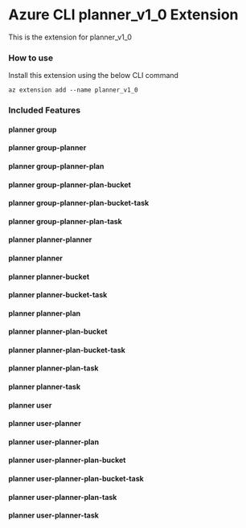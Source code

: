 # Azure CLI planner_v1_0 Extension #
This is the extension for planner_v1_0

### How to use ###
Install this extension using the below CLI command
```
az extension add --name planner_v1_0
```

### Included Features ###
#### planner group ####
#### planner group-planner ####
#### planner group-planner-plan ####
#### planner group-planner-plan-bucket ####
#### planner group-planner-plan-bucket-task ####
#### planner group-planner-plan-task ####
#### planner planner-planner ####
#### planner planner ####
#### planner planner-bucket ####
#### planner planner-bucket-task ####
#### planner planner-plan ####
#### planner planner-plan-bucket ####
#### planner planner-plan-bucket-task ####
#### planner planner-plan-task ####
#### planner planner-task ####
#### planner user ####
#### planner user-planner ####
#### planner user-planner-plan ####
#### planner user-planner-plan-bucket ####
#### planner user-planner-plan-bucket-task ####
#### planner user-planner-plan-task ####
#### planner user-planner-task ####